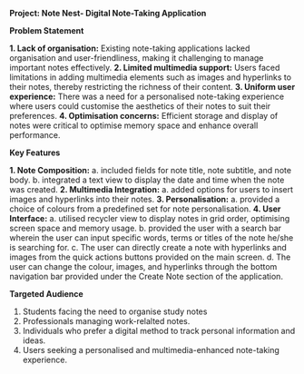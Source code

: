 **Project: Note Nest- Digital Note-Taking Application**

**Problem Statement**

**1. Lack of organisation:** Existing note-taking applications lacked organisation and user-friendliness, making it challenging to manage important notes effectively.
**2. Limited multimedia support:** Users faced limitations in adding multimedia elements such as images and hyperlinks to their notes, thereby restricting the richness of their content.
**3. Uniform user experience:** There was a need for a personalised note-taking experience where users could customise the aesthetics of their notes to suit their preferences.
**4. Optimisation concerns:** Efficient storage and display of notes were critical to optimise memory space and enhance overall performance.


**Key Features**

**1. Note Composition:**
   a. included fields for note title, note subtitle, and note body.
   b. integrated a text view to display the date and time when the note was created.
**2. Multimedia Integration:**
   a. added options for users to insert images and hyperlinks into their notes.
**3. Personalisation:**
   a. provided a choice of colours from a predefined set for note personalisation.
**4. User Interface:**
   a. utilised recycler view to display notes in grid order, optimising screen space and memory usage.
   b. provided the user with a search bar wherein the user can input specific words, terms or titles of the note he/she is searching for.
   c. The user can directly create a note with hyperlinks and images from the quick actions buttons provided on the main screen.
   d. The user can change the colour, images, and hyperlinks through the bottom navigation bar provided under the Create Note section of the application.

   **Targeted Audience**
   
   1. Students facing the need to organise study notes
   2. Professionals managing work-relalted notes.
   3. Individuals who prefer a digital method to track personal information and ideas.
   4. Users seeking a personalised and multimedia-enhanced note-taking experience.
